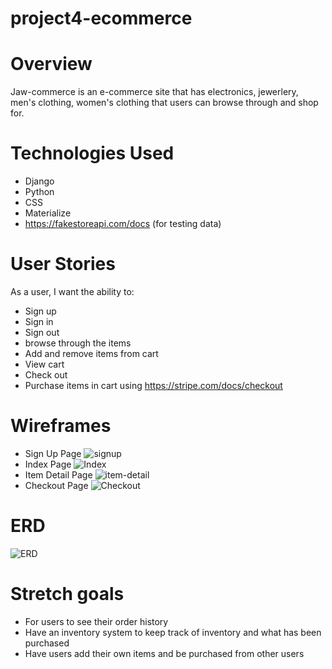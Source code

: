 # project4-ecommerce

# Overview

Jaw-commerce is an e-commerce site that has electronics, jewerlery, men's clothing, women's clothing that users can browse through and shop for.

# Technologies Used

- Django
- Python
- CSS
- Materialize
- https://fakestoreapi.com/docs (for testing data)

# User Stories

As a user, I want the ability to:

- Sign up
- Sign in
- Sign out
- browse through the items 
- Add and remove items from cart
- View cart
- Check out
- Purchase items in cart using https://stripe.com/docs/checkout

# Wireframes
- Sign Up Page
![signup](https://user-images.githubusercontent.com/26725511/223466253-5f3a1c21-3102-4725-8a0c-92ce07a6d254.png)
- Index Page
![Index](https://user-images.githubusercontent.com/26725511/223466286-8d3c3744-4348-4054-8a45-2274d99e5fe9.png)
- Item Detail Page
![item-detail](https://user-images.githubusercontent.com/26725511/223466306-6dfeb7f1-7aec-408f-aecf-05883fc8f3b3.png)
- Checkout Page
![Checkout](https://user-images.githubusercontent.com/26725511/223466325-19c32f99-f229-4da0-ab24-0202561e1076.png)


# ERD
![ERD](https://user-images.githubusercontent.com/26725511/223454602-e9260c33-c5cc-4b37-8f4c-e179cae23e04.png)

# Stretch goals
- For users to see their order history
- Have an inventory system to keep track of inventory and what has been purchased
- Have users add their own items and be purchased from other users
